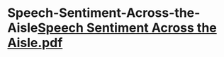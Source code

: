 # Speech-Sentiment-Across-the-Aisle[Speech Sentiment Across the Aisle.pdf](https://github.com/farveg/Speech-Sentiment-Across-the-Aisle/files/8260260/Speech.Sentiment.Across.the.Aisle.pdf)
